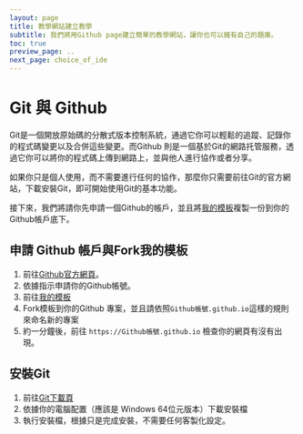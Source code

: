 ```yaml
---
layout: page
title: 教學網站建立教學
subtitle: 我們將用Github page建立簡單的教學網站，讓你也可以擁有自己的題庫。
toc: true
preview_page: ..
next_page: choice_of_ide
---
```


# Git 與 Github

Git是一個開放原始碼的分散式版本控制系統，通過它你可以輕鬆的追蹤、記錄你的程式碼變更以及合併這些變更。而Github 則是一個基於Git的網路托管服務，透過它你可以將你的程式碼上傳到網路上，並與他人進行協作或者分享。

如果你只是個人使用，而不需要進行任何的協作，那麼你只需要前往Git的官方網站，下載安裝Git，即可開始使用Git的基本功能。

接下來，我們將請你先申請一個Github的帳戶，並且將[我的模板](https://github.com/junwenwaynepeng/jekyll-template)複製一份到你的Github帳戶底下。

## 申請 Github 帳戶與Fork我的模板

1. 前往[Github官方網頁](https://github.com/)。
2. 依據指示申請你的Github帳號。
3. 前往[我的模板](https://github.com/junwenwaynepeng/jekyll-template)
4. Fork模板到你的Github 專案，並且請依照`Github帳號.github.io`這樣的規則來命名新的專案
5. 約一分鐘後，前往 `https://Github帳號.github.io` 檢查你的網頁有沒有出現。

## 安裝Git

1. 前往[Git下載頁](https://git-scm.com/downloads)
2. 依據你的電腦配置（應該是 Windows 64位元版本）下載安裝檔
3. 執行安裝檔，根據只是完成安裝，不需要任何客製化設定。

